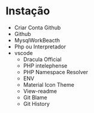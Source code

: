 # Instação

- Criar Conta Github
- Github
- MysqlWorkBeacth
- Php ou Interpretador
- vscode
    - Dracula Official
    - PHP intelephense
    - PHP Namespace Resolver
    - ENV
    - Material Icon Theme
    - View-readme
    - Git Blame
    - Git History